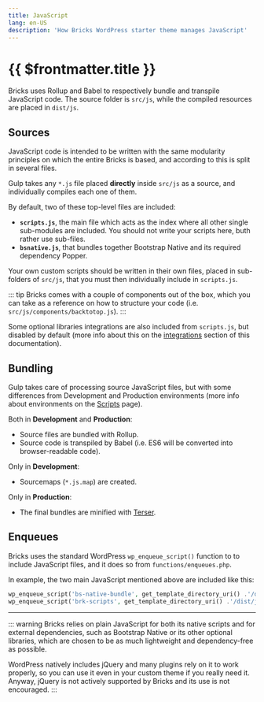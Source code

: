 ```yaml
---
title: JavaScript
lang: en-US
description: 'How Bricks WordPress starter theme manages JavaScript'
---
```


# {{ $frontmatter.title }}

Bricks uses Rollup and Babel to respectively bundle and transpile JavaScript code. The source folder is `src/js`, while the compiled resources are placed in `dist/js`.

## Sources

JavaScript code is intended to be written with the same modularity principles on which the entire Bricks is based, and according to this is split in several files.

Gulp takes any `*.js` file placed **directly** inside `src/js` as a source, and individually compiles each one of them.

By default, two of these top-level files are included:

- **`scripts.js`**, the main file which acts as the index where all other single sub-modules are included. You should not write your scripts here, buth rather use sub-files.
- **`bsnative.js`**, that bundles together Bootstrap Native and its required dependency Popper.

Your own custom scripts should be written in their own files, placed in sub-folders of `src/js`, that you must then individually include in `scripts.js`.

::: tip
Bricks comes with a couple of components out of the box, which you can take as a reference on how to structure your code (i.e. `src/js/components/backtotop.js`).
:::

Some optional libraries integrations are also included from `scripts.js`, but disabled by default (more info about this on the [integrations](/integrations/) section of this documentation).

## Bundling

Gulp takes care of processing source JavaScript files, but with some differences from Development and Production environments (more info about environments on the [Scripts](/theme/scripts/) page).

Both in **Development** and **Production**:

- Source files are bundled with Rollup.
- Source code is transpiled by Babel (i.e. ES6 will be converted into browser-readable code).

Only in **Development**:

- Sourcemaps (`*.js.map`) are created.

Only in **Production**:

- The final bundles are minified with [Terser](https://terser.org/).

## Enqueues

Bricks uses the standard WordPress `wp_enqueue_script()` function to to include JavaScript files, and it does so from `functions/enqueues.php`.

In example, the two main JavaScript mentioned above are included like this:

```php        
wp_enqueue_script('bs-native-bundle', get_template_directory_uri() .'/dist/js/bsnative.min.js', false, null, true );
wp_enqueue_script('brk-scripts', get_template_directory_uri() .'/dist/js/scripts.min.js', false, null, true );
```

---

::: warning
Bricks relies on plain JavaScript for both its native scripts and for external dependencies, such as Bootstrap Native or its other optional libraries, which are chosen to be as much lightweight and dependency-free as possible.

WordPress natively includes jQuery and many plugins rely on it to work properly, so you can use it even in your custom theme if you really need it. Anyway, jQuery is not actively supported by Bricks and its use is not encouraged.
:::